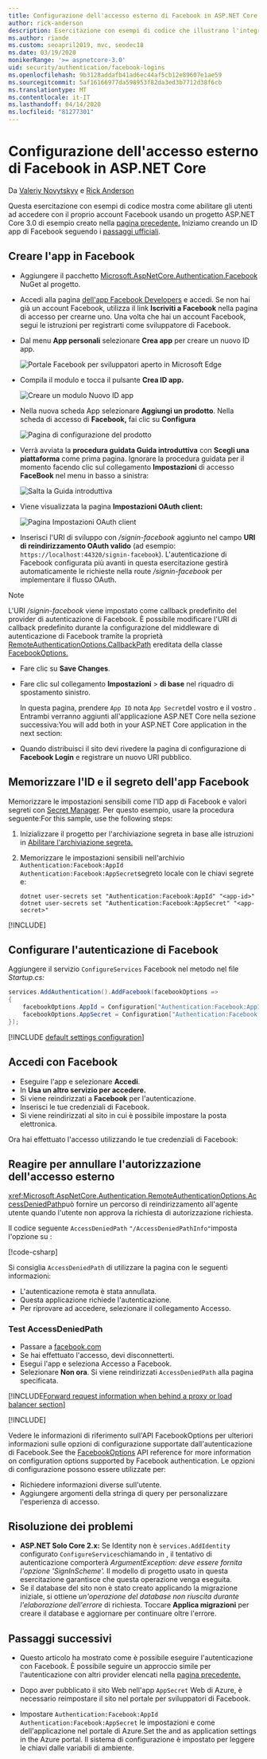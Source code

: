 ```yaml
---
title: Configurazione dell'accesso esterno di Facebook in ASP.NET Core
author: rick-anderson
description: Esercitazione con esempi di codice che illustrano l'integrazione dell'autenticazione utente dell'account Facebook in un'app ASP.NET Core esistente.
ms.author: riande
ms.custom: seoapril2019, mvc, seodec18
ms.date: 03/19/2020
monikerRange: '>= aspnetcore-3.0'
uid: security/authentication/facebook-logins
ms.openlocfilehash: 9b3128addafb41ad6ec44af5cb12e89607e1ae59
ms.sourcegitcommit: 5af16166977da598953f82da3ed3b7712d38f6cb
ms.translationtype: MT
ms.contentlocale: it-IT
ms.lasthandoff: 04/14/2020
ms.locfileid: "81277301"
---
```

# <a name="facebook-external-login-setup-in-aspnet-core"></a>Configurazione dell'accesso esterno di Facebook in ASP.NET Core

Da [Valeriy Novytskyy](https://github.com/01binary) e [Rick Anderson](https://twitter.com/RickAndMSFT)

<!-- per @rick-anderson and scott addie, don't update images. Remove images and point the customer to the FB set up page. FB needs to maintain  instructions to get key and secret.
-->

Questa esercitazione con esempi di codice mostra come abilitare gli utenti ad accedere con il proprio account Facebook usando un progetto ASP.NET Core 3.0 di esempio creato nella [pagina precedente.](xref:security/authentication/social/index) Iniziamo creando un ID app di Facebook seguendo i [passaggi ufficiali](https://developers.facebook.com).

## <a name="create-the-app-in-facebook"></a>Creare l'app in Facebook

* Aggiungere il pacchetto [Microsoft.AspNetCore.Authentication.Facebook](https://www.nuget.org/packages/Microsoft.AspNetCore.Authentication.Facebook) NuGet al progetto.

* Accedi alla pagina [dell'app Facebook Developers](https://developers.facebook.com/apps/) e accedi. Se non hai già un account Facebook, utilizza il link **Iscriviti a Facebook** nella pagina di accesso per crearne uno.  Una volta che hai un account Facebook, segui le istruzioni per registrarti come sviluppatore di Facebook.

* Dal menu **App personali** selezionare **Crea app** per creare un nuovo ID app.

   ![Portale Facebook per sviluppatori aperto in Microsoft Edge](index/_static/FBMyApps.png)

* Compila il modulo e tocca il pulsante **Crea ID app.**

  ![Creare un modulo Nuovo ID app](index/_static/FBNewAppId.png)

* Nella nuova scheda App selezionare **Aggiungi un prodotto**.  Nella scheda di accesso di **Facebook,** fai clic su **Configura** 

  ![Pagina di configurazione del prodotto](index/_static/FBProductSetup.png)

* Verrà avviata la **procedura guidata Guida introduttiva** con **Scegli una piattaforma** come prima pagina. Ignorare la procedura guidata per il momento facendo clic sul collegamento **Impostazioni** di accesso **FaceBook** nel menu in basso a sinistra:

  ![Salta la Guida introduttiva](index/_static/FBSkipQuickStart.png)

* Viene visualizzata la pagina **Impostazioni OAuth client:**

  ![Pagina Impostazioni OAuth client](index/_static/FBOAuthSetup.png)

* Inserisci l'URI di sviluppo con */signin-facebook* aggiunto nel campo **URI di reindirizzamento OAuth valido** (ad esempio: `https://localhost:44320/signin-facebook`). L'autenticazione di Facebook configurata più avanti in questa esercitazione gestirà automaticamente le richieste nella route */signin-facebook* per implementare il flusso OAuth.

> [!NOTE]
> L'URI */signin-facebook* viene impostato come callback predefinito del provider di autenticazione di Facebook. È possibile modificare l'URI di callback predefinito durante la configurazione del middleware di autenticazione di Facebook tramite la proprietà [RemoteAuthenticationOptions.CallbackPath](/dotnet/api/microsoft.aspnetcore.authentication.remoteauthenticationoptions.callbackpath) ereditata della classe [FacebookOptions.](/dotnet/api/microsoft.aspnetcore.authentication.facebook.facebookoptions)

* Fare clic su **Save Changes**.

* Fare clic sul collegamento **Impostazioni** > **di base** nel riquadro di spostamento sinistro.

  In questa pagina, prendere `App ID` nota `App Secret`del vostro e il vostro . Entrambi verranno aggiunti all'applicazione ASP.NET Core nella sezione successiva:You will add both in your ASP.NET Core application in the next section:

* Quando distribuisci il sito devi rivedere la pagina di configurazione di **Facebook Login** e registrare un nuovo URI pubblico.

## <a name="store-the-facebook-app-id-and-secret"></a>Memorizzare l'ID e il segreto dell'app Facebook

Memorizzare le impostazioni sensibili come l'ID app di Facebook e valori segreti con [Secret Manager](xref:security/app-secrets). Per questo esempio, usare la procedura seguente:For this sample, use the following steps:

1. Inizializzare il progetto per l'archiviazione segreta in base alle istruzioni in [Abilitare l'archiviazione segreta.](xref:security/app-secrets#enable-secret-storage)
1. Memorizzare le impostazioni sensibili nell'archivio `Authentication:Facebook:AppId` `Authentication:Facebook:AppSecret`segreto locale con le chiavi segrete e:

    ```dotnetcli
    dotnet user-secrets set "Authentication:Facebook:AppId" "<app-id>"
    dotnet user-secrets set "Authentication:Facebook:AppSecret" "<app-secret>"
    ```

[!INCLUDE[](~/includes/environmentVarableColon.md)]

## <a name="configure-facebook-authentication"></a>Configurare l'autenticazione di Facebook

Aggiungere il servizio `ConfigureServices` Facebook nel metodo nel file *Startup.cs:*

```csharp
services.AddAuthentication().AddFacebook(facebookOptions =>
{
    facebookOptions.AppId = Configuration["Authentication:Facebook:AppId"];
    facebookOptions.AppSecret = Configuration["Authentication:Facebook:AppSecret"];
});
```

[!INCLUDE [default settings configuration](includes/default-settings.md)]

## <a name="sign-in-with-facebook"></a>Accedi con Facebook

* Eseguire l'app e selezionare **Accedi**. 
* In **Usa un altro servizio per accedere.**
* Si viene reindirizzati a **Facebook** per l'autenticazione.
* Inserisci le tue credenziali di Facebook.
* Si viene reindirizzati al sito in cui è possibile impostare la posta elettronica.

Ora hai effettuato l'accesso utilizzando le tue credenziali di Facebook:

<a name="react"></a>

## <a name="react-to-cancel-authorize-external-sign-in"></a>Reagire per annullare l'autorizzazione dell'accesso esterno

<xref:Microsoft.AspNetCore.Authentication.RemoteAuthenticationOptions.AccessDeniedPath>può fornire un percorso di reindirizzamento all'agente utente quando l'utente non approva la richiesta di autorizzazione richiesta.

Il codice seguente `AccessDeniedPath` `"/AccessDeniedPathInfo"`imposta l'opzione su :

[!code-csharp[](~/security/authentication/social/social-code/StartupAccessDeniedPath.cs?name=snippetFB)]

Si consiglia `AccessDeniedPath` di utilizzare la pagina con le seguenti informazioni:

*  L'autenticazione remota è stata annullata.
* Questa applicazione richiede l'autenticazione.
* Per riprovare ad accedere, selezionare il collegamento Accesso.

### <a name="test-accessdeniedpath"></a>Test AccessDeniedPath

* Passare a [facebook.com](https://www.facebook.com/)
* Se hai effettuato l'accesso, devi disconnetterti.
* Esegui l'app e seleziona Accesso a Facebook.
* Selezionare **Non ora**. Si viene reindirizzati `AccessDeniedPath` alla pagina specificata.

<!-- End of React  -->
[!INCLUDE[Forward request information when behind a proxy or load balancer section](includes/forwarded-headers-middleware.md)]

[!INCLUDE[](includes/chain-auth-providers.md)]

Vedere le informazioni di riferimento sull'API FacebookOptions per ulteriori informazioni sulle opzioni di configurazione supportate dall'autenticazione di Facebook.See the [FacebookOptions](/dotnet/api/microsoft.aspnetcore.builder.facebookoptions) API reference for more information on configuration options supported by Facebook authentication. Le opzioni di configurazione possono essere utilizzate per:

* Richiedere informazioni diverse sull'utente.
* Aggiungere argomenti della stringa di query per personalizzare l'esperienza di accesso.

## <a name="troubleshooting"></a>Risoluzione dei problemi

* **ASP.NET Solo Core 2.x:** Se Identity non è `services.AddIdentity` configurato `ConfigureServices`chiamando in , il tentativo di autenticazione comporterà *ArgumentException: deve essere fornita l'opzione 'SignInScheme'.* Il modello di progetto usato in questa esercitazione garantisce che questa operazione venga eseguita.
* Se il database del sito non è stato creato applicando la migrazione iniziale, si ottiene *un'operazione del database non riuscita durante l'elaborazione dell'errore* di richiesta. Toccare **Applica migrazioni** per creare il database e aggiornare per continuare oltre l'errore.

## <a name="next-steps"></a>Passaggi successivi

* Questo articolo ha mostrato come è possibile eseguire l'autenticazione con Facebook. È possibile seguire un approccio simile per l'autenticazione con altri provider elencati nella [pagina precedente.](xref:security/authentication/social/index)

* Dopo aver pubblicato il sito Web nell'app `AppSecret` Web di Azure, è necessario reimpostare il sito nel portale per sviluppatori di Facebook.

* Impostare `Authentication:Facebook:AppId` `Authentication:Facebook:AppSecret` le impostazioni e come dell'applicazione nel portale di Azure.Set the and as application settings in the Azure portal. Il sistema di configurazione è impostato per leggere le chiavi dalle variabili di ambiente.
